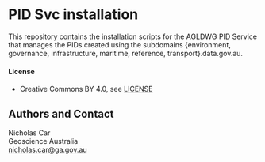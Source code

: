 # PID Svc installation
This repository contains the installation scripts for the AGLDWG PID Service that manages the PIDs created using the subdomains {environment, governance, infrastructure, maritime, reference, transport}.data.gov.au.

#### License
* Creative Commons BY 4.0, see [LICENSE](LICENSE)

## Authors and Contact
Nicholas Car  
Geoscience Australia  
<nicholas.car@ga.gov.au>
